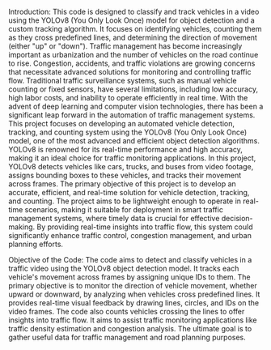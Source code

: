 Introduction: 
This code is designed to classify and track vehicles in a video using the YOLOv8 (You Only Look Once) model for object detection and a custom tracking algorithm. It focuses on identifying vehicles, counting them as they cross predefined lines, and determining the direction of movement (either "up" or "down").
Traffic management has become increasingly important as urbanization and the number of vehicles on the road continue to rise. Congestion, accidents, and traffic violations are growing concerns that necessitate advanced solutions for monitoring and controlling traffic flow. Traditional traffic surveillance systems, such as manual vehicle counting or fixed sensors, have several limitations, including low accuracy, high labor costs, and inability to operate efficiently in real time. With the advent of deep learning and computer vision technologies, there has been a significant leap forward in the automation of traffic management systems.
This project focuses on developing an automated vehicle detection, tracking, and counting system using the YOLOv8 (You Only Look Once) model, one of the most advanced and efficient object detection algorithms. YOLOv8 is renowned for its real-time performance and high accuracy, making it an ideal choice for traffic monitoring applications. In this project, YOLOv8 detects vehicles like cars, trucks, and buses from video footage, assigns bounding boxes to these vehicles, and tracks their movement across frames.
The primary objective of this project is to develop an accurate, efficient, and real-time solution for vehicle detection, tracking, and counting. The project aims to be lightweight enough to operate in real-time scenarios, making it suitable for deployment in smart traffic management systems, where timely data is crucial for effective decision-making. By providing real-time insights into traffic flow, this system could significantly enhance traffic control, congestion management, and urban planning efforts.

Objective of the Code:
The code aims to detect and classify vehicles in a traffic video using the YOLOv8 object detection model. It tracks each vehicle's movement across frames by assigning unique IDs to them. The primary objective is to monitor the direction of vehicle movement, whether upward or downward, by analyzing when vehicles cross predefined lines. It provides real-time visual feedback by drawing lines, circles, and IDs on the video frames. The code also counts vehicles crossing the lines to offer insights into traffic flow. It aims to assist traffic monitoring applications like traffic density estimation and congestion analysis. The ultimate goal is to gather useful data for traffic management and road planning purposes.
